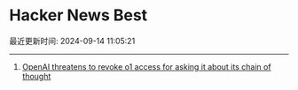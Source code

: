 # Hacker News Best

最近更新时间: 2024-09-14 11:05:21

--- 
1. [OpenAI threatens to revoke o1 access for asking it about its chain of thought](https://twitter.com/SmokeAwayyy/status/1834641370486915417) 
